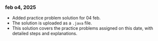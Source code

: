 ### feb o4, 2025
- Added practice problem solution for 04 feb.
- The solution is uploaded as a `.java` file.
- This solution covers the practice problems assigned on this date, with detailed steps and explanations.


